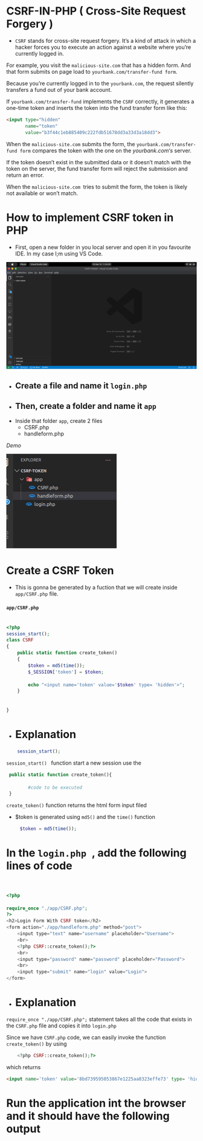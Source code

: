 # CSRF-IN-PHP ( Cross-Site Request Forgery )

- ``CSRF`` stands for cross-site request forgery. It’s a kind of attack in which a hacker forces you to execute an action against a website where you’re currently logged in.


For example, you visit the ``malicious-site.com`` that has a hidden form. And that form submits on page load to ``yourbank.com/transfer-fund form``.

Because you’re currently logged in to the ``yourbank.com``, the request silently transfers a fund out of your bank account.

If ``yourbank.com/transfer-fund`` implements the ``CSRF`` correctly, it generates a one-time token and inserts the token into the fund transfer form like this:

``` html
<input type="hidden" 
       name="token"        
       value="b3f44c1eb885409c222fdb51678dd3a33d3a18dd3">


```
When the ```malicious-site.com``` submits the form, the ``yourbank.com/transfer-fund form`` compares the token with the one on the *yourbank.com‘s* server.

If the token doesn’t exist in the submitted data or it doesn’t match with the token on the server, the fund transfer form will reject the submission and return an error.

When the ``malicious-site.com ``tries to submit the form, the token is likely not available or won’t match.
#
# How to implement CSRF token in PHP


- First, open a new folder in you local server and open it in you favourite IDE. In my case I;m using VS Code.
  
 ![project dir]( /files/open-new-folder.png "Create a new Project in local server folder")

 - ## Create a file and name it `login.php` 
 - ## Then, create a folder and name it `app` 
 - Inside that folder `app`, create 2 files 
    - CSRF.php
    - handleform.php


*Demo*

![Files and folder](/files/files_and_folder.png "Demo of the file and folder created")


# Create a CSRF Token 
- This is gonna be generated by a fuction that we will create inside `app/CSRF.php` file. 

#### `app/CSRF.php`

``` php

<?php
session_start();
class CSRF
{
    public static function create_token()
    {
        $token = md5(time());
        $_SESSION['token'] = $token;

        echo "<input name='token' value='$token' type= 'hidden'>";
    }


}

```

* # Explanation 

``` php
    session_start();
```
`session_start() ` function start a new session use the 


```php
 public static function create_token(){

        #code to be executed
 }

```
`create_token()` function returns the html form input filed

* $token is generated using `md5()` and the `time()` function 
```php
     $token = md5(time());
```

# In the `login.php `, add the following lines of code



```php


<?php 

require_once "./app/CSRF.php";
?>
<h2>Login Form With CSRF token</h2>
<form action="./app/handleform.php" method="post">
    <input type="text" name="username" placeholder="Username">
    <br>
    <?php CSRF::create_token();?>
    <br>
    <input type="password" name="password" placeholder="Password">
    <br>
    <input type="submit" name="login" value="Login">
</form>


```


* # Explanation 

`require_once "./app/CSRF.php";` statement takes all the code that exists in the `CSRF.php` file and copies it into `login.php`

Since we have `CSRF.php` code, we can easily invoke the function `create_token()` by using

```php
    <?php CSRF::create_token();?>
```
which returns 

```html
<input name='token' value='8bd739595053867e1225aa8323effe73' type= 'hidden'>    

```


# Run the application int the browser and it should have the following output